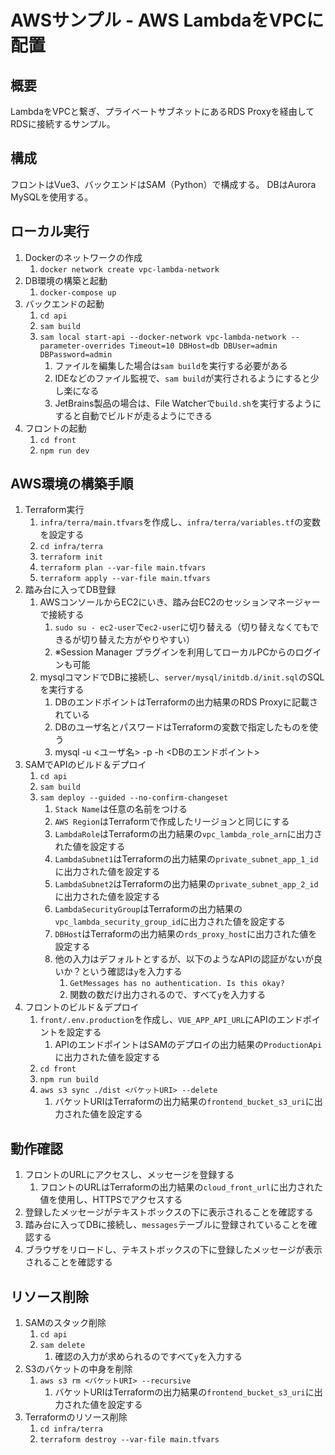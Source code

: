 # AWSサンプル - AWS LambdaをVPCに配置

## 概要

LambdaをVPCと繋ぎ、プライベートサブネットにあるRDS Proxyを経由してRDSに接続するサンプル。

## 構成

フロントはVue3、バックエンドはSAM（Python）で構成する。
DBはAurora MySQLを使用する。

## ローカル実行

1. Dockerのネットワークの作成
    1. `docker network create vpc-lambda-network`
2. DB環境の構築と起動
    1. `docker-compose up`
3. バックエンドの起動
    1. `cd api`
    2. `sam build`
    3. `sam local start-api --docker-network vpc-lambda-network --parameter-overrides Timeout=10 DBHost=db DBUser=admin DBPassword=admin`
        1. ファイルを編集した場合は`sam build`を実行する必要がある
        2. IDEなどのファイル監視で、`sam build`が実行されるようにすると少し楽になる
        3. JetBrains製品の場合は、File Watcherで`build.sh`を実行するようにすると自動でビルドが走るようにできる
4. フロントの起動
    1. `cd front`
    2. `npm run dev`

## AWS環境の構築手順

1. Terraform実行
    1. `infra/terra/main.tfvars`を作成し、`infra/terra/variables.tf`の変数を設定する
    2. `cd infra/terra`
    3. `terraform init`
    4. `terraform plan --var-file main.tfvars`
    5. `terraform apply --var-file main.tfvars`
2. 踏み台に入ってDB登録
    1. AWSコンソールからEC2にいき、踏み台EC2のセッションマネージャーで接続する
        1. `sudo su - ec2-user`で`ec2-user`に切り替える（切り替えなくてもできるが切り替えた方がやりやすい）
        2. ※Session Manager プラグインを利用してローカルPCからのログインも可能
    2. mysqlコマンドでDBに接続し、`server/mysql/initdb.d/init.sql`のSQLを実行する
        1. DBのエンドポイントはTerraformの出力結果のRDS Proxyに記載されている
        2. DBのユーザ名とパスワードはTerraformの変数で指定したものを使う
        3. mysql -u <ユーザ名> -p -h <DBのエンドポイント>
3. SAMでAPIのビルド＆デプロイ
    1. `cd api`
    2. `sam build`
    3. `sam deploy --guided --no-confirm-changeset`
        1. `Stack Name`は任意の名前をつける
        2. `AWS Region`はTerraformで作成したリージョンと同じにする
        3. `LambdaRole`はTerraformの出力結果の`vpc_lambda_role_arn`に出力された値を設定する
        4. `LambdaSubnet1`はTerraformの出力結果の`private_subnet_app_1_id`に出力された値を設定する
        5. `LambdaSubnet2`はTerraformの出力結果の`private_subnet_app_2_id`に出力された値を設定する
        6. `LambdaSecurityGroup`はTerraformの出力結果の`vpc_lambda_security_group_id`に出力された値を設定する
        7. `DBHost`はTerraformの出力結果の`rds_proxy_host`に出力された値を設定する
        8. 他の入力はデフォルトとするが、以下のようなAPIの認証がないが良いか？という確認は`y`を入力する
            1. `GetMessages has no authentication. Is this okay?`
            2. 関数の数だけ出力されるので、すべて`y`を入力する
4. フロントのビルド＆デプロイ
    1. `front/.env.production`を作成し、`VUE_APP_API_URL`にAPIのエンドポイントを設定する
        1. APIのエンドポイントはSAMのデプロイの出力結果の`ProductionApi`に出力された値を設定する
    2. `cd front`
    3. `npm run build`
    4. `aws s3 sync ./dist <バケットURI> --delete`
        1. バケットURIはTerraformの出力結果の`frontend_bucket_s3_uri`に出力された値を設定する

## 動作確認

1. フロントのURLにアクセスし、メッセージを登録する
    1. フロントのURLはTerraformの出力結果の`cloud_front_url`に出力された値を使用し、HTTPSでアクセスする
2. 登録したメッセージがテキストボックスの下に表示されることを確認する
3. 踏み台に入ってDBに接続し、`messages`テーブルに登録されていることを確認する
4. ブラウザをリロードし、テキストボックスの下に登録したメッセージが表示されることを確認する

## リソース削除

1. SAMのスタック削除
    1. `cd api`
    2. `sam delete`
        1. 確認の入力が求められるのですべて`y`を入力する
2. S3のバケットの中身を削除
    1. `aws s3 rm <バケットURI> --recursive`
        1. バケットURIはTerraformの出力結果の`frontend_bucket_s3_uri`に出力された値を設定する
3. Terraformのリソース削除
    1. `cd infra/terra`
    2. `terraform destroy --var-file main.tfvars`
